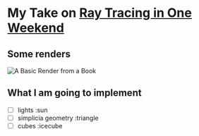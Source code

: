 # My Take on [Ray Tracing in One Weekend](https://raytracing.github.io/)

## Some renders
![A Basic Render from a Book]()

## What I am going to implement
- [ ] lights :sun
- [ ] simplicia geometry :triangle
- [ ] cubes :icecube
